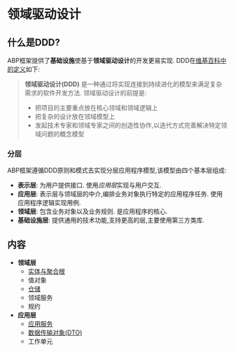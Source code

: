 # 领域驱动设计

## 什么是DDD?

ABP框架提供了**基础设施**使基于**领域驱动设计**的开发更易实现. DDD在[维基百科中的定义](https://zh.wikipedia.org/wiki/%E5%9F%9F%E9%A9%B1%E5%8A%A8%E5%BC%80%E5%8F%91)如下:

> **领域驱动设计(DDD)** 是一种通过将实现连接到持续进化的模型来满足复杂需求的软件开发方法. 领域驱动设计的前提是:
>
> - 把项目的主要重点放在核心领域和领域逻辑上
> - 把复杂的设计放在领域模型上
> - 发起技术专家和领域专家之间的创造性协作,以迭代方式完善解决特定领域问题的概念模型

### 分层

ABP框架遵循DDD原则和模式去实现分层应用程序模型,该模型由四个基本层组成:

- **表示层**: 为用户提供接口. 使用*应用层*实现与用户交互.
- **应用层**: 表示层与领域层的中介,编排业务对象执行特定的应用程序任务. 使用应用程序逻辑实现用例.
- **领域层**: 包含业务对象以及业务规则. 是应用程序的核心.
- **基础设施层**: 提供通用的技术功能,支持更高的层,主要使用第三方类库.

## 内容

* **领域层**
  * [实体与聚合根](Entities.md)
  * 值对象
  * [仓储](Repositories.md)
  * 领域服务
  * 规约
* **应用层**
  * [应用服务](Application-Services.md)
  * [数据传输对象(DTO)](Data-Transfer-Objects.md)
  * 工作单元